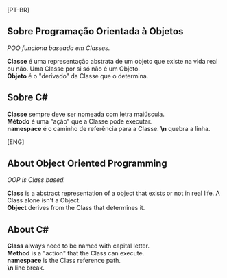 [PT-BR]

## Sobre Programação Orientada à Objetos

_POO funciona baseada em Classes._

**Classe** é uma representação abstrata de um objeto que existe na vida real ou não. Uma Classe por si só não é um Objeto.  
**Objeto** é o "derivado" da Classe que o determina.

## Sobre C#

**Classe** sempre deve ser nomeada com letra maiúscula.  
**Método** é uma "ação" que a Classe pode executar.  
**namespace** é o caminho de referência para a Classe.
**\n** quebra a linha.

[ENG]

## About Object Oriented Programming

_OOP is Class based._

**Class** is a abstract representation of a object that exists or not in real life. A Class alone isn't a Object.  
**Object** derives from the Class that determines it.

## About C#

**Class** always need to be named with capital letter.  
**Method** is a "action" that the Class can execute.  
**namespace** is the Class reference path.  
**\n** line break.

